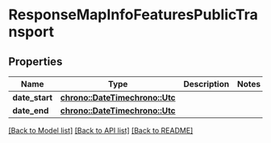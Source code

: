 # ResponseMapInfoFeaturesPublicTransport

## Properties
Name | Type | Description | Notes
------------ | ------------- | ------------- | -------------
**date_start** | [**chrono::DateTime<chrono::Utc>**](DateTime.md) |  | 
**date_end** | [**chrono::DateTime<chrono::Utc>**](DateTime.md) |  | 

[[Back to Model list]](../README.md#documentation-for-models) [[Back to API list]](../README.md#documentation-for-api-endpoints) [[Back to README]](../README.md)


